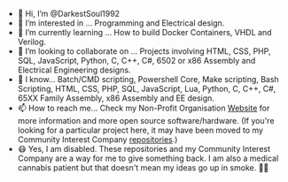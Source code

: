 - 👋 Hi, I’m @DarkestSoul1992
- 👀 I’m interested in ... Programming and Electrical design.
- 🌱 I’m currently learning ... How to build Docker Containers, VHDL and Verilog.
- 🏢 I’m looking to collaborate on ... Projects involving HTML, CSS, PHP, SQL, JavaScript, Python, C, C++, C#, 6502 or x86 Assembly and Electrical Engineering designs.
- 🧠 I know... Batch/CMD scripting, Powershell Core, Make scripting, Bash Scripting, HTML, CSS, PHP, SQL, JavaScript, Lua, Python, C, C++, C#, 65XX Family Assembly, x86 Assembly and EE design.
- 📫 How to reach me... Check my Non-Profit Organisation [Website](https://wolfnet-computing.com) for more information and more open source software/hardware. (If you're looking for a particular project here, it may have been moved to my Community Interest Company [repositories](https://github.com/orgs/WolfNet-Computing/repositories).)
- 😷 Yes, I am disabled. These repositories and my Community Interest Company are a way for me to give something back. I am also a medical cannabis patient but that doesn't mean my ideas go up in smoke. 😶‍🌫️
<!---
DarkestSoul1992/DarkestSoul1992 is a ✨ special ✨ repository because its `README.md` (this file) appears on your GitHub profile.
You can click the Preview link to take a look at your changes.
--->
